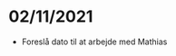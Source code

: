 # 02/11/2021
* Foreslå dato til at arbejde med Mathias

<!-- {BearID:D3E52AA7-CA70-4334-A0E9-1E1F23D1665B-91685-0000038CA4D67343} -->
